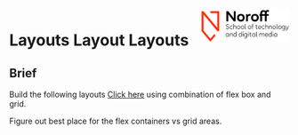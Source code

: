 <img src="./.readme/noroff-light.png" width="160" align="right">

# Layouts Layout Layouts

## Brief

Build the following layouts [Click here](https://www.figma.com/file/FfZX0r89nAGoyVpwxbNdfY/LayoutsLayoutsLayouts?node-id=0%3A1) using combination of flex box and grid.

Figure out best place for the flex containers vs grid areas.
